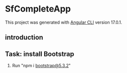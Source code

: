# SfCompleteApp

This project was generated with [Angular CLI](https://github.com/angular/angular-cli) version 17.0.1.

## introduction

## Task: install Bootstrap

1. Run "npm i bootstrap@5.3.2"
